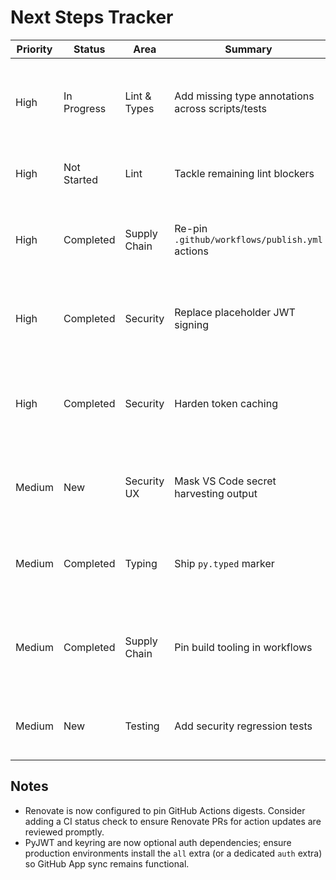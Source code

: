# Next Steps Tracker

| Priority | Status | Area | Summary | Notes |
| --- | --- | --- | --- | --- |
| High | In Progress | Lint & Types | Add missing type annotations across scripts/tests | Continue annotating tests flagged by `ruff --select ANN`; unblock `mypy` expansion later. ✅ `tests/test_env_auth.py` fully annotated (2025-10-08). |
| High | Not Started | Lint | Tackle remaining lint blockers | Address import ordering, redundant casts, markdown lint, and any new Ruff findings. |
| High | Completed | Supply Chain | Re-pin `.github/workflows/publish.yml` actions | Restored `pypa/gh-action-pypi-publish` to commit `e53eb8b` and enabled Renovate digest pinning for the GitHub Actions manager. |
| High | Completed | Security | Replace placeholder JWT signing | `_generate_jwt` now signs with PyJWT when available and falls back to a logged placeholder only if the dependency is absent. |
| High | Completed | Security | Harden token caching | GitHub App tokens persist to the OS keyring (with encoded file backup) and legacy plaintext cache files are still readable for upgrades. |
| Medium | New | Security UX | Mask VS Code secret harvesting output | `get_vscode_secrets` returns raw tokens; ensure callers redact or gate behind explicit opt-in to avoid accidental logging. |
| Medium | Completed | Typing | Ship `py.typed` marker | Added `src/issuesuite/py.typed` and updated `MANIFEST.in` to ensure type hints ship with the wheel. |
| Medium | Completed | Supply Chain | Pin build tooling in workflows | Workflow now installs `pip==24.2`, `build==1.2.2.post1`, and `twine==6.2.0`; evaluate adding `--require-hashes` once digests are curated. |
| Medium | New | Testing | Add security regression tests | Add unit/integration coverage for GitHub App auth failures, JWT validation, and token cache permissions. |

## Notes

- Renovate is now configured to pin GitHub Actions digests. Consider adding a CI status check to ensure Renovate PRs for action updates are reviewed promptly.
- PyJWT and keyring are now optional auth dependencies; ensure production environments install the `all` extra (or a dedicated `auth` extra) so GitHub App sync remains functional.
